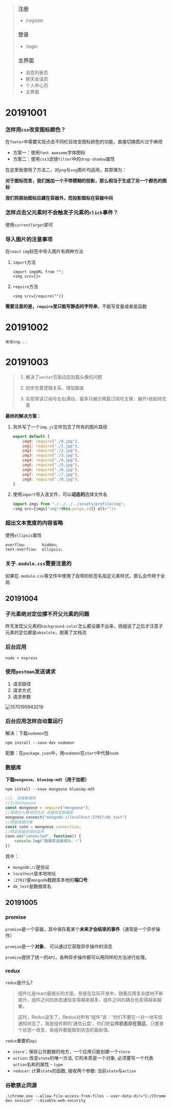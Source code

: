 >### 注册
>
>* /register
>
>### 登录
>
>* /login
>
>### 主界面
>
>* 消息列表页
>* 聊天会话页
>* 个人中心页
>* 主界面

# 20191001

### 怎样用`css`改变图标颜色？

在`footer`中需要实现点击不同栏目改变图标颜色的功能，直接切换图片过于麻烦

* 方案一：使用`font awesome`字体图标
* 方案二：使用`css3`滤镜`filter`中的`drop-shadow`属性

在这里我使用了方法二，对`png`与`svg`图片均适用，其原理为：

**对于图标而言，我们施加一个不带模糊的投影，那么相当于生成了另一个颜色的图标**

**我们将原始图标应藏在容器外，而投影图标在容器中间**



### 怎样点击父元素时不会触发子元素的`click`事件？

使用`currentTarget`即可



### 导入图片的注意事项

在`react` `img`标签中导入图片有两种方法

1. `import`方法

   ```
   import imgURL from "";
   <img src={}>
   ```

2. `require`方法

   ```
   <img src={require("")}
   ```

**需要注意的是，`require`里只能写静态的字符串**，不能写变量或者是函数

# 20191002

`发烧ing...`

# 20191003

>1. 解决了`wechat`页面动态加载头像的问题
>
>2. 初步完善逻辑关系、增加路由
>3. 实现常读订阅号左右滑动、最多只展示两篇订阅号文章，展开/收起待完善

**最终的解决方案**：

1. 另外写了一个`img.js`文件包含了所有的图片路径

   ```javascript
   export default {
       img0: require("./0.jpg"),
       img1: require("./1.jpg"),
       img2: require("./2.jpg"),
       img3: require("./3.jpg"),
       img4: require("./4.jpg"),
       img5: require("./5.jpg"),
       img6: require("./6.jpg"),
       img7: require("./7.jpg"),
       img8: require("./8.jpg"),
   }
   ```

2. 使用`import`导入该文件，可以**动态的**选择文件名

   ```javascript
   import imgs from "./../../../assets/profile/img";
   <img src={imgs["img"+this.props.id]} alt=""/>
   ```



### 超出文本宽度的内容省略

使用`ellipsis`属性

```css
overflow:		hidden;
text-overflow:	ellipsis;
```

### 关于`.module.css`需要注意的

如果在`.module.css`等文件中使用了自带的标签名指定元素样式，那么会作用于全局



## 20191004

### 子元素绝对定位撑不开父元素的问题

昨天发现父元素的`background-color`怎么都设置不出来，扬姐说了之后才注意子元素的定位都是`absolute`，脱离了文档流

### 后台应用

`node + express`

### 使用`postman`发送请求

1. 请求路径
2. 请求方式
3. 请求参数

![1570195943219](E:\BingYan\internship\%5CUsers%5CLucyS%5CAppData%5CRoaming%5CTypora%5Ctypora-user-images%5C1570195943219.png)

### 后台应用怎样自动重运行

解决：下载`nodemon`包

`npm install --save-dev nodemon`

配置：在`package.json`中，用`nodemon`在`start`中代替`node`

### 数据库

**下载`mongoose`、`blueimp-md5`（用于加密）**

`npm install --save mongoose blueimp-md5`

```javascript
//1. 连接数据库
//引入mongoose
const mongoose = require("mongoose");
//使用引入模块的方法 连接指定数据库
mongoose.connect("mongodb://localhost:27017/db_test")
//获取连接对象
const conn = mongoose.connection;
//绑定连接完成的监听
conn.on("connected", function() {
    console.log("数据库连接成功，✌")
})
```

其中：

* `mongodb://`是协议
* `localhost`是本地地址
* `:27017`是`mongodb`数据库本地的**端口号**
* `db_test`是数据库名

## 20191005

### promise

`promise`是一个容器，其中保存着某个**未来才会结束的事件**（通常是一个异步操作）

`promise`是一个**对象**， 可以通过它获取异步操作的消息

`promise`提供了统一的`API`，各种异步操作都可以用同样的方法进行处理。

### redux

`redux`是什么?

> 组件化是react最擅长的方面，但是在实际开发中，随着应用复杂度地不断提升，组件之间的状态通信变得越来越多，组件之间的耦合也变得越来越重。
>
> 这时，Redux诞生了，Redux对所有“组件”说：“你们不要在一对一地写信通知状态了，我是组件群的‘通信云盘’，你们把**公共状态存在我这**，只要某个状态一改变，各组件都能取到状态的最新值。

`redux`重要的`api`

* `store`：保存公共数据的地方，一个应用只能创建一个`store`
* `action`: 改变`state`的唯一方法, 它的本质是一个对象, 必须要写一个代表`action`名称的属性 - `type`
* `reducer`: 计算`state`的函数, 接收两个参数: 当前`state`与`action`

### 谷歌禁止同源

`.\chrome.exe --allow-file-access-from-files --user-data-dir="C:/Chrome dev session" --disable-web-security`